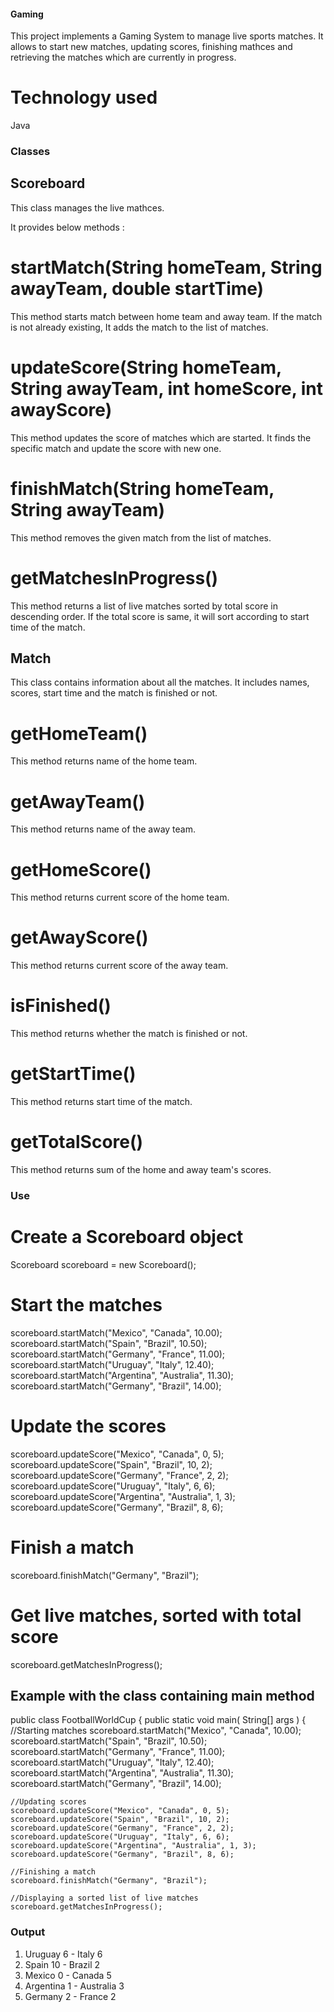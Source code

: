 #### Gaming

This project implements a Gaming System to manage live sports matches.
It allows to start new matches, updating scores, finishing mathces and retrieving the matches which are currently in progress.

# Technology used
Java

### Classes

## Scoreboard

This class manages the live mathces.

It provides below methods :

# startMatch(String homeTeam, String awayTeam, double startTime)
This method starts match between home team and away team.
If the match is not already existing, It adds the match to the list of matches.

# updateScore(String homeTeam, String awayTeam, int homeScore, int awayScore)
This method updates the score of matches which are started.
It finds the specific match and update the score with new one.

# finishMatch(String homeTeam, String awayTeam)
This method removes the given match from the list of matches.

# getMatchesInProgress()
This method returns a list of live matches sorted by total score in descending order.
If the total score is same, it will sort according to start time of the match.



## Match

This class contains information about all the matches. It includes names, scores, start time and the match is finished or not.

# getHomeTeam()
This method returns name of the home team.

# getAwayTeam()
This method returns name of the away team.

# getHomeScore()
This method returns current score of the home team.

# getAwayScore()
This method returns current score of the away team.

# isFinished()
This method returns whether the match is finished or not.

# getStartTime()
This method returns start time of the match.

# getTotalScore()
This method returns sum of the home and away team's scores.

### Use

# Create a Scoreboard object
Scoreboard scoreboard = new Scoreboard();

# Start the matches
scoreboard.startMatch("Mexico", "Canada", 10.00);
scoreboard.startMatch("Spain", "Brazil", 10.50);
scoreboard.startMatch("Germany", "France", 11.00);
scoreboard.startMatch("Uruguay", "Italy", 12.40);
scoreboard.startMatch("Argentina", "Australia", 11.30);
scoreboard.startMatch("Germany", "Brazil", 14.00);

# Update the scores
scoreboard.updateScore("Mexico", "Canada", 0, 5);
scoreboard.updateScore("Spain", "Brazil", 10, 2);
scoreboard.updateScore("Germany", "France", 2, 2);
scoreboard.updateScore("Uruguay", "Italy", 6, 6);
scoreboard.updateScore("Argentina", "Australia", 1, 3); 
scoreboard.updateScore("Germany", "Brazil", 8, 6);

# Finish a match
scoreboard.finishMatch("Germany", "Brazil");

# Get live matches, sorted with total score
scoreboard.getMatchesInProgress();


## Example with the class containing main method

public class FootballWorldCup 
{
    public static void main( String[] args )
    {
    //Starting matches
    scoreboard.startMatch("Mexico", "Canada", 10.00);
    scoreboard.startMatch("Spain", "Brazil", 10.50);
    scoreboard.startMatch("Germany", "France", 11.00);
    scoreboard.startMatch("Uruguay", "Italy", 12.40);
    scoreboard.startMatch("Argentina", "Australia", 11.30);
    scoreboard.startMatch("Germany", "Brazil", 14.00);

    //Updating scores
    scoreboard.updateScore("Mexico", "Canada", 0, 5);
    scoreboard.updateScore("Spain", "Brazil", 10, 2);
    scoreboard.updateScore("Germany", "France", 2, 2);
    scoreboard.updateScore("Uruguay", "Italy", 6, 6);
    scoreboard.updateScore("Argentina", "Australia", 1, 3); 
    scoreboard.updateScore("Germany", "Brazil", 8, 6);

    //Finishing a match
    scoreboard.finishMatch("Germany", "Brazil");

    //Displaying a sorted list of live matches
    scoreboard.getMatchesInProgress();


### Output

1. Uruguay 6 - Italy 6
2. Spain 10 - Brazil 2
3. Mexico 0 - Canada 5
4. Argentina 1 - Australia 3
5. Germany 2 - France 2
